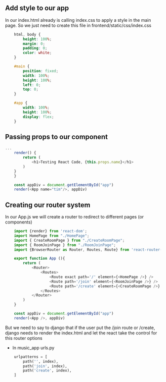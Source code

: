 ## Add style to our app
In our index.html already is calling index.css to apply a style in the main page. So we just need to create this file in frontend/static/css/index.css
```css
    html, body {
        height: 100%;
        margin: 0;
        padding: 0;
        color: white;
    }

    #main {
        position: fixed;
        width: 100%;
        height: 100%;
        left: 0;
        top: 0;
    }

    #app {
        width: 100%;
        height: 100%;
        display: flex;
    }
```

## Passing props to our component
```js
...
    render() {
        return (
            <h1>Testing React Code, {this.props.name}</h1>
        )
    }
    }

    const appDiv = document.getElementById("app")
    render(<App name="tim"/>, appDiv)
```

## Creating our router system
In our App.js we will create a router to redirect to different pages (or components)
```js
    import {render} from 'react-dom';
    import HomePage from "./HomePage";
    import { CreateRoomPage } from "./CreateRoomPage";
    import { RoomJoinPage } from "./RoomJoinPage";
    import {BrowserRouter as Router, Routes, Route} from 'react-router-dom'

    export function App (){   
        return (
            <Router>
                <Routes>
                    <Route exact path='/' element={<HomePage />} />
                    <Route path='/join' element={<RoomJoinPage />} />
                    <Route path='/create' element={<CreateRoomPage />} />
                </Routes>                
            </Router>  
        )
    }

    const appDiv = document.getElementById("app")
    render(<App />, appDiv)
```
But we need to say to django that if the user put the /join route or /create, django needs to render the index.html and let the react take the control for this router options
- In music_app urls.py
```py
    urlpatterns = [
        path('', index),
        path('join', index),
        path('create', index),
    ]
``` 
